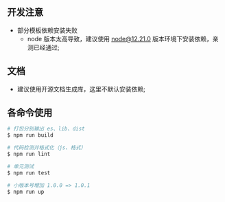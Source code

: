 ## 开发注意

- 部分模板依赖安装失败
  - node 版本太高导致，建议使用 node@12.21.0 版本环境下安装依赖，亲测已经通过;

## 文档

- 建议使用开源文档生成库，这里不默认安装依赖;

## 各命令使用

```sh
# 打包分别输出 es、lib、dist
$ npm run build

# 代码检测并格式化（js、格式）
$ npm run lint

# 单元测试
$ npm run test

# 小版本号增加 1.0.0 => 1.0.1
$ npm run up
```
